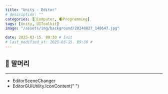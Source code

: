 ```yaml
---
title: "Unity - Editor"
# description: ""
categories: [💫Computer, 🌒Programming]
tags: [Unity, UIToolkit]
image: "/assets/img/background/20240827_140647.jpg"

date: 2025-03-15. 09:30 # Init
# last_modified_at: 2025-03-15. 09:30 #
---
```


## 💫 말머리

---

- EditorSceneChanger
- EditorGUIUtility.IconContent(" ")
